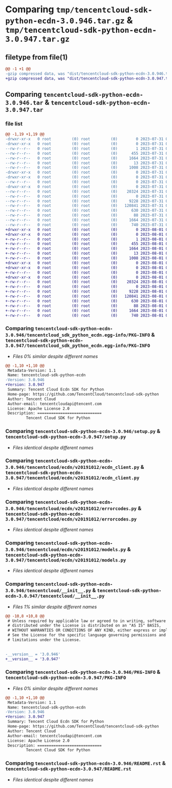 # Comparing `tmp/tencentcloud-sdk-python-ecdn-3.0.946.tar.gz` & `tmp/tencentcloud-sdk-python-ecdn-3.0.947.tar.gz`

## filetype from file(1)

```diff
@@ -1 +1 @@
-gzip compressed data, was "dist/tencentcloud-sdk-python-ecdn-3.0.946.tar", last modified: Mon Jul 31 00:25:38 2023, max compression
+gzip compressed data, was "dist/tencentcloud-sdk-python-ecdn-3.0.947.tar", last modified: Tue Aug  1 00:36:46 2023, max compression
```

## Comparing `tencentcloud-sdk-python-ecdn-3.0.946.tar` & `tencentcloud-sdk-python-ecdn-3.0.947.tar`

### file list

```diff
@@ -1,19 +1,19 @@
-drwxr-xr-x   0 root         (0) root         (0)        0 2023-07-31 00:25:38.000000 tencentcloud-sdk-python-ecdn-3.0.946/
-drwxr-xr-x   0 root         (0) root         (0)        0 2023-07-31 00:25:38.000000 tencentcloud-sdk-python-ecdn-3.0.946/tencentcloud_sdk_python_ecdn.egg-info/
--rw-r--r--   0 root         (0) root         (0)        1 2023-07-31 00:25:38.000000 tencentcloud-sdk-python-ecdn-3.0.946/tencentcloud_sdk_python_ecdn.egg-info/dependency_links.txt
--rw-r--r--   0 root         (0) root         (0)      455 2023-07-31 00:25:38.000000 tencentcloud-sdk-python-ecdn-3.0.946/tencentcloud_sdk_python_ecdn.egg-info/SOURCES.txt
--rw-r--r--   0 root         (0) root         (0)     1664 2023-07-31 00:25:38.000000 tencentcloud-sdk-python-ecdn-3.0.946/tencentcloud_sdk_python_ecdn.egg-info/PKG-INFO
--rw-r--r--   0 root         (0) root         (0)       13 2023-07-31 00:25:38.000000 tencentcloud-sdk-python-ecdn-3.0.946/tencentcloud_sdk_python_ecdn.egg-info/top_level.txt
--rw-r--r--   0 root         (0) root         (0)     1008 2023-07-31 00:25:38.000000 tencentcloud-sdk-python-ecdn-3.0.946/setup.py
-drwxr-xr-x   0 root         (0) root         (0)        0 2023-07-31 00:25:38.000000 tencentcloud-sdk-python-ecdn-3.0.946/tencentcloud/
-drwxr-xr-x   0 root         (0) root         (0)        0 2023-07-31 00:25:38.000000 tencentcloud-sdk-python-ecdn-3.0.946/tencentcloud/ecdn/
--rw-r--r--   0 root         (0) root         (0)        0 2023-07-31 00:25:38.000000 tencentcloud-sdk-python-ecdn-3.0.946/tencentcloud/ecdn/__init__.py
-drwxr-xr-x   0 root         (0) root         (0)        0 2023-07-31 00:25:38.000000 tencentcloud-sdk-python-ecdn-3.0.946/tencentcloud/ecdn/v20191012/
--rw-r--r--   0 root         (0) root         (0)    20324 2023-07-31 00:25:38.000000 tencentcloud-sdk-python-ecdn-3.0.946/tencentcloud/ecdn/v20191012/ecdn_client.py
--rw-r--r--   0 root         (0) root         (0)        0 2023-07-31 00:25:38.000000 tencentcloud-sdk-python-ecdn-3.0.946/tencentcloud/ecdn/v20191012/__init__.py
--rw-r--r--   0 root         (0) root         (0)     9228 2023-07-31 00:25:38.000000 tencentcloud-sdk-python-ecdn-3.0.946/tencentcloud/ecdn/v20191012/errorcodes.py
--rw-r--r--   0 root         (0) root         (0)   120841 2023-07-31 00:25:38.000000 tencentcloud-sdk-python-ecdn-3.0.946/tencentcloud/ecdn/v20191012/models.py
--rw-r--r--   0 root         (0) root         (0)      630 2023-07-31 00:25:38.000000 tencentcloud-sdk-python-ecdn-3.0.946/tencentcloud/__init__.py
--rw-r--r--   0 root         (0) root         (0)       88 2023-07-31 00:25:38.000000 tencentcloud-sdk-python-ecdn-3.0.946/setup.cfg
--rw-r--r--   0 root         (0) root         (0)     1664 2023-07-31 00:25:38.000000 tencentcloud-sdk-python-ecdn-3.0.946/PKG-INFO
--rw-r--r--   0 root         (0) root         (0)      740 2023-07-31 00:25:38.000000 tencentcloud-sdk-python-ecdn-3.0.946/README.rst
+drwxr-xr-x   0 root         (0) root         (0)        0 2023-08-01 00:36:46.000000 tencentcloud-sdk-python-ecdn-3.0.947/
+drwxr-xr-x   0 root         (0) root         (0)        0 2023-08-01 00:36:46.000000 tencentcloud-sdk-python-ecdn-3.0.947/tencentcloud_sdk_python_ecdn.egg-info/
+-rw-r--r--   0 root         (0) root         (0)        1 2023-08-01 00:36:46.000000 tencentcloud-sdk-python-ecdn-3.0.947/tencentcloud_sdk_python_ecdn.egg-info/dependency_links.txt
+-rw-r--r--   0 root         (0) root         (0)      455 2023-08-01 00:36:46.000000 tencentcloud-sdk-python-ecdn-3.0.947/tencentcloud_sdk_python_ecdn.egg-info/SOURCES.txt
+-rw-r--r--   0 root         (0) root         (0)     1664 2023-08-01 00:36:46.000000 tencentcloud-sdk-python-ecdn-3.0.947/tencentcloud_sdk_python_ecdn.egg-info/PKG-INFO
+-rw-r--r--   0 root         (0) root         (0)       13 2023-08-01 00:36:46.000000 tencentcloud-sdk-python-ecdn-3.0.947/tencentcloud_sdk_python_ecdn.egg-info/top_level.txt
+-rw-r--r--   0 root         (0) root         (0)     1008 2023-08-01 00:36:46.000000 tencentcloud-sdk-python-ecdn-3.0.947/setup.py
+drwxr-xr-x   0 root         (0) root         (0)        0 2023-08-01 00:36:46.000000 tencentcloud-sdk-python-ecdn-3.0.947/tencentcloud/
+drwxr-xr-x   0 root         (0) root         (0)        0 2023-08-01 00:36:46.000000 tencentcloud-sdk-python-ecdn-3.0.947/tencentcloud/ecdn/
+-rw-r--r--   0 root         (0) root         (0)        0 2023-08-01 00:36:46.000000 tencentcloud-sdk-python-ecdn-3.0.947/tencentcloud/ecdn/__init__.py
+drwxr-xr-x   0 root         (0) root         (0)        0 2023-08-01 00:36:46.000000 tencentcloud-sdk-python-ecdn-3.0.947/tencentcloud/ecdn/v20191012/
+-rw-r--r--   0 root         (0) root         (0)    20324 2023-08-01 00:36:46.000000 tencentcloud-sdk-python-ecdn-3.0.947/tencentcloud/ecdn/v20191012/ecdn_client.py
+-rw-r--r--   0 root         (0) root         (0)        0 2023-08-01 00:36:46.000000 tencentcloud-sdk-python-ecdn-3.0.947/tencentcloud/ecdn/v20191012/__init__.py
+-rw-r--r--   0 root         (0) root         (0)     9228 2023-08-01 00:36:46.000000 tencentcloud-sdk-python-ecdn-3.0.947/tencentcloud/ecdn/v20191012/errorcodes.py
+-rw-r--r--   0 root         (0) root         (0)   120841 2023-08-01 00:36:46.000000 tencentcloud-sdk-python-ecdn-3.0.947/tencentcloud/ecdn/v20191012/models.py
+-rw-r--r--   0 root         (0) root         (0)      630 2023-08-01 00:36:46.000000 tencentcloud-sdk-python-ecdn-3.0.947/tencentcloud/__init__.py
+-rw-r--r--   0 root         (0) root         (0)       88 2023-08-01 00:36:46.000000 tencentcloud-sdk-python-ecdn-3.0.947/setup.cfg
+-rw-r--r--   0 root         (0) root         (0)     1664 2023-08-01 00:36:46.000000 tencentcloud-sdk-python-ecdn-3.0.947/PKG-INFO
+-rw-r--r--   0 root         (0) root         (0)      740 2023-08-01 00:36:46.000000 tencentcloud-sdk-python-ecdn-3.0.947/README.rst
```

### Comparing `tencentcloud-sdk-python-ecdn-3.0.946/tencentcloud_sdk_python_ecdn.egg-info/PKG-INFO` & `tencentcloud-sdk-python-ecdn-3.0.947/tencentcloud_sdk_python_ecdn.egg-info/PKG-INFO`

 * *Files 0% similar despite different names*

```diff
@@ -1,10 +1,10 @@
 Metadata-Version: 1.1
 Name: tencentcloud-sdk-python-ecdn
-Version: 3.0.946
+Version: 3.0.947
 Summary: Tencent Cloud Ecdn SDK for Python
 Home-page: https://github.com/TencentCloud/tencentcloud-sdk-python
 Author: Tencent Cloud
 Author-email: tencentcloudapi@tencent.com
 License: Apache License 2.0
 Description: ============================
         Tencent Cloud SDK for Python
```

### Comparing `tencentcloud-sdk-python-ecdn-3.0.946/setup.py` & `tencentcloud-sdk-python-ecdn-3.0.947/setup.py`

 * *Files identical despite different names*

### Comparing `tencentcloud-sdk-python-ecdn-3.0.946/tencentcloud/ecdn/v20191012/ecdn_client.py` & `tencentcloud-sdk-python-ecdn-3.0.947/tencentcloud/ecdn/v20191012/ecdn_client.py`

 * *Files identical despite different names*

### Comparing `tencentcloud-sdk-python-ecdn-3.0.946/tencentcloud/ecdn/v20191012/errorcodes.py` & `tencentcloud-sdk-python-ecdn-3.0.947/tencentcloud/ecdn/v20191012/errorcodes.py`

 * *Files identical despite different names*

### Comparing `tencentcloud-sdk-python-ecdn-3.0.946/tencentcloud/ecdn/v20191012/models.py` & `tencentcloud-sdk-python-ecdn-3.0.947/tencentcloud/ecdn/v20191012/models.py`

 * *Files identical despite different names*

### Comparing `tencentcloud-sdk-python-ecdn-3.0.946/tencentcloud/__init__.py` & `tencentcloud-sdk-python-ecdn-3.0.947/tencentcloud/__init__.py`

 * *Files 1% similar despite different names*

```diff
@@ -10,8 +10,8 @@
 # Unless required by applicable law or agreed to in writing, software
 # distributed under the License is distributed on an "AS IS" BASIS,
 # WITHOUT WARRANTIES OR CONDITIONS OF ANY KIND, either express or implied.
 # See the License for the specific language governing permissions and
 # limitations under the License.
 
 
-__version__ = '3.0.946'
+__version__ = '3.0.947'
```

### Comparing `tencentcloud-sdk-python-ecdn-3.0.946/PKG-INFO` & `tencentcloud-sdk-python-ecdn-3.0.947/PKG-INFO`

 * *Files 0% similar despite different names*

```diff
@@ -1,10 +1,10 @@
 Metadata-Version: 1.1
 Name: tencentcloud-sdk-python-ecdn
-Version: 3.0.946
+Version: 3.0.947
 Summary: Tencent Cloud Ecdn SDK for Python
 Home-page: https://github.com/TencentCloud/tencentcloud-sdk-python
 Author: Tencent Cloud
 Author-email: tencentcloudapi@tencent.com
 License: Apache License 2.0
 Description: ============================
         Tencent Cloud SDK for Python
```

### Comparing `tencentcloud-sdk-python-ecdn-3.0.946/README.rst` & `tencentcloud-sdk-python-ecdn-3.0.947/README.rst`

 * *Files identical despite different names*

